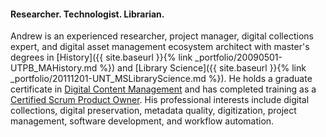 #### Researcher. Technologist. Librarian.

Andrew is an experienced researcher, project manager, digital collections expert, and digital asset management ecosystem architect with master's degrees in [History]({{ site.baseurl }}{% link _portfolio/20090501-UTPB_MAHistory.md %}) and [Library Science]({{ site.baseurl }}{% link _portfolio/20111201-UNT_MSLibraryScience.md %}). He holds a graduate certificate in [Digital Content Management](http://lis.unt.edu/digital-content-management) and has completed training as a [Certified Scrum Product Owner](http://bcert.me/sdpabmjev). His professional interests include digital collections, digital preservation, metadata quality, digitization, project management, software development, and workflow automation.
